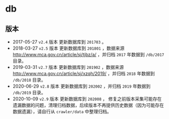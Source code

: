 # db

## 版本

- 2017-05-27 `v2.4` 版本 更新数据库到 `201703` 。
- 2018-03-27 `v2.5` 版本 更新数据库到 `201801` ，数据来源 http://www.mca.gov.cn/article/sj/tjbz/a/ ，并归档 `2017` 年数据到 `/db/2017` 目录。
- 2019-03-31 `v2.7` 版本 更新数据库到 `201902` ，数据来源 http://www.mca.gov.cn/article/sj/xzqh/2019/ ，并归档 `2018` 年数据到 `/db/2018` 目录。
- 2020-06-29 `v2.8` 版本 更新数据库到 `202002` ，并归档 `2019` 年数据到 `/db/2019` 目录。
- 2020-10-09 `v2.9` 版本 更新数据库到 `202008` ， 修复之前版本采集可能存在遗漏数据的问题，清理归档数据，后续版本不再提供历史数据（因为可能存在数据遗漏），请自行从 `crawler/data` 中整理归档。

